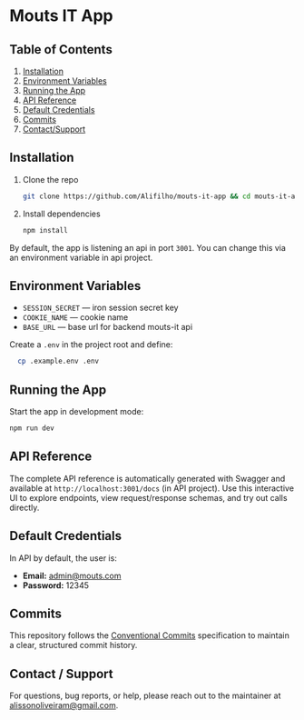 # Mouts IT App

## Table of Contents

1. [Installation](#installation)  
2. [Environment Variables](#environment-variables)
3. [Running the App](#usage)  
4. [API Reference](#api-reference)
5. [Default Credentials](#default-credentials)
6. [Commits](#commits)
7. [Contact/Support](#contact--support)  

## Installation

1. Clone the repo  
   ```bash
   git clone https://github.com/Alifilho/mouts-it-app && cd mouts-it-app
   ```  
2. Install dependencies  
   ```bash
   npm install
   ```

By default, the app is listening an api in port `3001`. You can change this via an environment variable in api project.

## Environment Variables

- `SESSION_SECRET` — iron session secret key  
- `COOKIE_NAME` — cookie name
- `BASE_URL` — base url for backend mouts-it api

Create a `.env` in the project root and define:

```bash
  cp .example.env .env
```

## Running the App

Start the app in development mode:

```bash
npm run dev
```

## API Reference

The complete API reference is automatically generated with Swagger and available at `http://localhost:3001/docs` (in API project). Use this interactive UI to explore endpoints, view request/response schemas, and try out calls directly.

## Default Credentials
In API by default, the user is:  
- **Email:** admin@mouts.com  
- **Password:** 12345

## Commits

This repository follows the [Conventional Commits](https://www.conventionalcommits.org/) specification to maintain a clear, structured commit history.

## Contact / Support

For questions, bug reports, or help, please reach out to the maintainer at alissonoliveiram@gmail.com.
